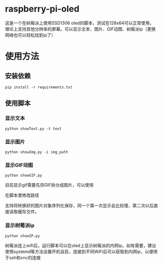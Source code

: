 # raspberry-pi-oled

这是一个在树莓派上使用SSD1306 oled的脚本，测试在128x64可以正常使用，理论上支持其他分辨率的屏幕。可以显示文本、图片、GIF动图、树莓派ip（更换网络也可以轻松找到ip了）

# 使用方法

## 安装依赖

```
pip install -r requirements.txt
```

## 使用脚本

### 显示文本

```
python showText.py -t text
```

### 显示图片

```
python showImg.py -i img_path
```

### 显示GIF动图

```
python showGIF.py
```

目前显示gif需要先将GIF拆分成图片，可以使用

在脚本里修改路径

支持将转换好的图片对象序列化保存，同一个第一次显示会比较慢，第二次以后直接读取缓存文件。

### 显示树莓派ip

```
python showIP.py
```

树莓派连上wifi后，运行脚本可以在oled上显示树莓派的内网ip。如有需要，建议使用systemd等方法设置开机自启，连接到不同WiFi后可以获取到内网ip，以便用于ssh和vnc的连接